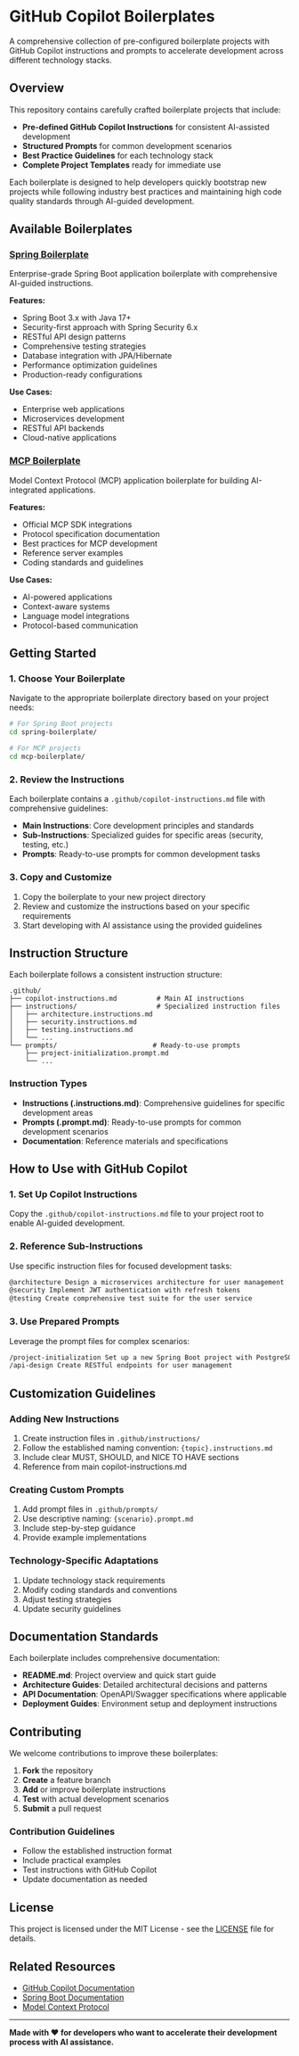 # GitHub Copilot Boilerplates

A comprehensive collection of pre-configured boilerplate projects with GitHub Copilot instructions and prompts to accelerate development across different technology stacks.

## Overview

This repository contains carefully crafted boilerplate projects that include:

- **Pre-defined GitHub Copilot Instructions** for consistent AI-assisted development
- **Structured Prompts** for common development scenarios
- **Best Practice Guidelines** for each technology stack
- **Complete Project Templates** ready for immediate use

Each boilerplate is designed to help developers quickly bootstrap new projects while following industry best practices and maintaining high code quality standards through AI-guided development.

## Available Boilerplates

### [Spring Boilerplate](./spring-boilerplate/)

Enterprise-grade Spring Boot application boilerplate with comprehensive AI-guided instructions.

**Features:**

- Spring Boot 3.x with Java 17+
- Security-first approach with Spring Security 6.x
- RESTful API design patterns
- Comprehensive testing strategies
- Database integration with JPA/Hibernate
- Performance optimization guidelines
- Production-ready configurations

**Use Cases:**

- Enterprise web applications
- Microservices development
- RESTful API backends
- Cloud-native applications

### [MCP Boilerplate](./mcp-boilerplate/)

Model Context Protocol (MCP) application boilerplate for building AI-integrated applications.

**Features:**

- Official MCP SDK integrations
- Protocol specification documentation
- Best practices for MCP development
- Reference server examples
- Coding standards and guidelines

**Use Cases:**

- AI-powered applications
- Context-aware systems
- Language model integrations
- Protocol-based communication

## Getting Started

### 1. Choose Your Boilerplate

Navigate to the appropriate boilerplate directory based on your project needs:

```bash
# For Spring Boot projects
cd spring-boilerplate/

# For MCP projects
cd mcp-boilerplate/
```

### 2. Review the Instructions

Each boilerplate contains a `.github/copilot-instructions.md` file with comprehensive guidelines:

- **Main Instructions**: Core development principles and standards
- **Sub-Instructions**: Specialized guides for specific areas (security, testing, etc.)
- **Prompts**: Ready-to-use prompts for common development tasks

### 3. Copy and Customize

1. Copy the boilerplate to your new project directory
2. Review and customize the instructions based on your specific requirements
3. Start developing with AI assistance using the provided guidelines

## Instruction Structure

Each boilerplate follows a consistent instruction structure:

```text
.github/
├── copilot-instructions.md          # Main AI instructions
├── instructions/                    # Specialized instruction files
│   ├── architecture.instructions.md
│   ├── security.instructions.md
│   ├── testing.instructions.md
│   └── ...
└── prompts/                        # Ready-to-use prompts
    ├── project-initialization.prompt.md
    └── ...
```

### Instruction Types

- **Instructions (.instructions.md)**: Comprehensive guidelines for specific development areas
- **Prompts (.prompt.md)**: Ready-to-use prompts for common development scenarios
- **Documentation**: Reference materials and specifications

## How to Use with GitHub Copilot

### 1. Set Up Copilot Instructions

Copy the `.github/copilot-instructions.md` file to your project root to enable AI-guided development.

### 2. Reference Sub-Instructions

Use specific instruction files for focused development tasks:

```markdown
@architecture Design a microservices architecture for user management
@security Implement JWT authentication with refresh tokens
@testing Create comprehensive test suite for the user service
```

### 3. Use Prepared Prompts

Leverage the prompt files for complex scenarios:

```markdown
/project-initialization Set up a new Spring Boot project with PostgreSQL and Redis
/api-design Create RESTful endpoints for user management
```

## Customization Guidelines

### Adding New Instructions

1. Create instruction files in `.github/instructions/`
2. Follow the established naming convention: `{topic}.instructions.md`
3. Include clear MUST, SHOULD, and NICE TO HAVE sections
4. Reference from main copilot-instructions.md

### Creating Custom Prompts

1. Add prompt files in `.github/prompts/`
2. Use descriptive naming: `{scenario}.prompt.md`
3. Include step-by-step guidance
4. Provide example implementations

### Technology-Specific Adaptations

1. Update technology stack requirements
2. Modify coding standards and conventions
3. Adjust testing strategies
4. Update security guidelines

## Documentation Standards

Each boilerplate includes comprehensive documentation:

- **README.md**: Project overview and quick start guide
- **Architecture Guides**: Detailed architectural decisions and patterns
- **API Documentation**: OpenAPI/Swagger specifications where applicable
- **Deployment Guides**: Environment setup and deployment instructions

## Contributing

We welcome contributions to improve these boilerplates:

1. **Fork** the repository
2. **Create** a feature branch
3. **Add** or improve boilerplate instructions
4. **Test** with actual development scenarios
5. **Submit** a pull request

### Contribution Guidelines

- Follow the established instruction format
- Include practical examples
- Test instructions with GitHub Copilot
- Update documentation as needed

## License

This project is licensed under the MIT License - see the [LICENSE](LICENSE) file for details.

## Related Resources

- [GitHub Copilot Documentation](https://docs.github.com/en/copilot)
- [Spring Boot Documentation](https://spring.io/projects/spring-boot)
- [Model Context Protocol](https://modelcontextprotocol.io/)

---

**Made with ❤️ for developers who want to accelerate their development process with AI assistance.**
